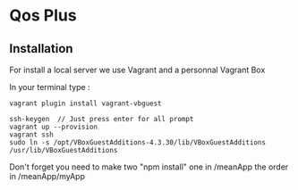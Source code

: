 Qos Plus
=================
Installation
-----------------
For install a local server we use Vagrant and a personnal Vagrant Box

In your terminal type : 

    vagrant plugin install vagrant-vbguest
    
    ssh-keygen  // Just press enter for all prompt
    vagrant up --provision
    vagrant ssh
    sudo ln -s /opt/VBoxGuestAdditions-4.3.30/lib/VBoxGuestAdditions /usr/lib/VBoxGuestAdditions
    
    

Don't forget you need to make two "npm install" one in /meanApp the order in /meanApp/myApp


